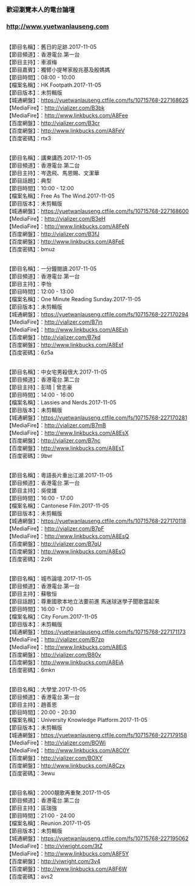 ### 歡迎瀏覽本人的電台論壇
### http://www.yuetwanlauseng.com

<br>【節目名稱】：舊日的足跡.2017-11-05
<br>【節目頻道】：香港電台.第一台
<br>【節目主持】：車淑梅
<br>【節目嘉賓】：獨臂小提琴家殷兆基及殷媽媽
<br>【節目時間】：08:00 - 10:00
<br>【檔案名稱】：HK Footpath.2017-11-05
<br>【節目版本】：未剪輯版
<br>【城通網盤】：https://yuetwanlauseng.ctfile.com/fs/10715768-227168625
<br>【MediaFire】：http://vializer.com/B3bk
<br>【MediaFire】：http://www.linkbucks.com/A8Fee
<br>【百度網盤】：http://vializer.com/B3cr
<br>【百度網盤】：http://www.linkbucks.com/A8FeV
<br>【百度密碼】：rtx3

<br>【節目名稱】：講東講西.2017-11-05
<br>【節目頻道】：香港電台.第二台
<br>【節目主持】：岑逸飛、馬恩賜、文潔華
<br>【節目話題】：典型
<br>【節目時間】：10:00 - 12:00
<br>【檔案名稱】：Free As The Wind.2017-11-05
<br>【節目版本】：未剪輯版
<br>【城通網盤】：https://yuetwanlauseng.ctfile.com/fs/10715768-227168600
<br>【MediaFire】：http://vializer.com/B3eH
<br>【MediaFire】：http://www.linkbucks.com/A8FeN
<br>【百度網盤】：http://vializer.com/B3fJ
<br>【百度網盤】：http://www.linkbucks.com/A8FeE
<br>【百度密碼】：bmuz

<br>【節目名稱】：一分鐘閱讀.2017-11-05
<br>【節目頻道】：香港電台.第一台
<br>【節目主持】：李怡
<br>【節目時間】：12:00 - 13:00
<br>【檔案名稱】：One Minute Reading Sunday.2017-11-05
<br>【節目版本】：未剪輯版
<br>【城通網盤】：https://yuetwanlauseng.ctfile.com/fs/10715768-227170294
<br>【MediaFire】：http://vializer.com/B7jn
<br>【MediaFire】：http://www.linkbucks.com/A8Esh
<br>【百度網盤】：http://vializer.com/B7kd
<br>【百度網盤】：http://www.linkbucks.com/A8Esf
<br>【百度密碼】：6z5a

<br>【節目名稱】：中女宅男殺很大.2017-11-05
<br>【節目頻道】：香港電台.第二台
<br>【節目主持】：彭晴 | 曾志豪
<br>【節目時間】：14:00 - 16:00
<br>【檔案名稱】：Lassies and Nerds.2017-11-05
<br>【節目版本】：未剪輯版
<br>【城通網盤】：https://yuetwanlauseng.ctfile.com/fs/10715768-227170281
<br>【MediaFire】：http://vializer.com/B7mB
<br>【MediaFire】：http://www.linkbucks.com/A8EsX
<br>【百度網盤】：http://vializer.com/B7nc
<br>【百度網盤】：http://www.linkbucks.com/A8EsT
<br>【百度密碼】：9bvr

<br>【節目名稱】：粵語長片重出江湖.2017-11-05
<br>【節目頻道】：香港電台.第一台
<br>【節目主持】：吳俊雄
<br>【節目時間】：16:00 - 17:00
<br>【檔案名稱】：Cantonese Film.2017-11-05
<br>【節目版本】：未剪輯版
<br>【城通網盤】：https://yuetwanlauseng.ctfile.com/fs/10715768-227170118
<br>【MediaFire】：http://vializer.com/B7pF
<br>【MediaFire】：http://www.linkbucks.com/A8EsQ
<br>【百度網盤】：http://vializer.com/B7qU
<br>【百度網盤】：http://www.linkbucks.com/A8EsO
<br>【百度密碼】：2z6t

<br>【節目名稱】：城市論壇.2017-11-05
<br>【節目頻道】：香港電台.第一台
<br>【節目主持】：蘇敬恒
<br>【節目話題】：尊重國歌本地立法要前進 馬迷球迷學子聞歌當起來
<br>【節目時間】：16:00 - 17:00
<br>【檔案名稱】：City Forum.2017-11-05
<br>【節目版本】：未剪輯版
<br>【城通網盤】：https://yuetwanlauseng.ctfile.com/fs/10715768-227171173
<br>【MediaFire】：http://vializer.com/B7zp
<br>【MediaFire】：http://www.linkbucks.com/A8EiS
<br>【百度網盤】：http://vializer.com/B80v
<br>【百度網盤】：http://www.linkbucks.com/A8EiA
<br>【百度密碼】：6mkn

<br>【節目名稱】：大學堂.2017-11-05
<br>【節目頻道】：香港電台.第一台
<br>【節目主持】：趙善恩
<br>【節目時間】：20:00 - 20:30
<br>【檔案名稱】：University Knowledge Platform.2017-11-05
<br>【節目版本】：未剪輯版
<br>【城通網盤】：https://yuetwanlauseng.ctfile.com/fs/10715768-227179158
<br>【MediaFire】：http://vializer.com/BOWi
<br>【MediaFire】：http://www.linkbucks.com/A8C0Y
<br>【百度網盤】：http://vializer.com/BOXY
<br>【百度網盤】：http://www.linkbucks.com/A8Czx
<br>【百度密碼】：3ewu

<br>【節目名稱】：2000靚歌再重聚.2017-11-05
<br>【節目頻道】：香港電台.第二台
<br>【節目主持】：區瑞強
<br>【節目時間】：21:00 - 24:00
<br>【檔案名稱】：Reunion.2017-11-05
<br>【節目版本】：未剪輯版
<br>【城通網盤】：https://yuetwanlauseng.ctfile.com/fs/10715768-227195062
<br>【MediaFire】：http://viwright.com/3tZ
<br>【MediaFire】：http://www.linkbucks.com/A8F5Y
<br>【百度網盤】：http://viwright.com/3v4
<br>【百度網盤】：http://www.linkbucks.com/A8F6W
<br>【百度密碼】：avs2
